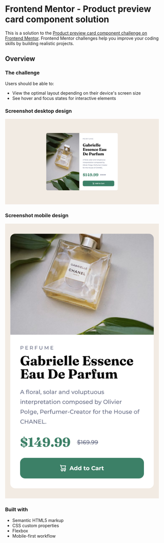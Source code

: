 # Frontend Mentor - Product preview card component solution

This is a solution to the [Product preview card component challenge on Frontend Mentor](https://www.frontendmentor.io/challenges/product-preview-card-component-GO7UmttRfa). Frontend Mentor challenges help you improve your coding skills by building realistic projects. 

## Overview

### The challenge

Users should be able to:

- View the optimal layout depending on their device's screen size
- See hover and focus states for interactive elements

### Screenshot desktop design

![](./screenshot-desktop.png)

### Screenshot mobile design

![](./screenshot-mobile.png)


### Built with

- Semantic HTML5 markup
- CSS custom properties
- Flexbox
- Mobile-first workflow
